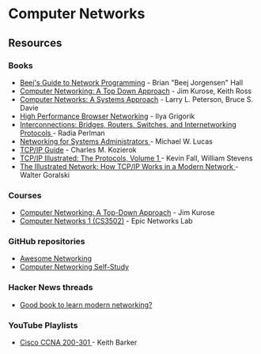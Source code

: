 # Computer Networks

## Resources

### Books

* [Beej's Guide to Network Programming](https://beej.us/guide/bgnet/) - Brian "Beej Jorgensen" Hall
* [Computer Networking: A Top Down Approach](https://gaia.cs.umass.edu/kurose\_ross/index.php) - Jim Kurose, Keith Ross
* [Computer Networks: A Systems Approach](https://systemsapproach.org/books/) - Larry L. Peterson, Bruce S. Davie
* [High Performance Browser Networking](https://hpbn.co/) - Ilya Grigorik
* [Interconnections: Bridges, Routers, Switches, and Internetworking Protocols ](https://www.amazon.com/Interconnections-Bridges-Switches-Internetworking-Protocols/dp/0201634481/)- Radia Perlman
* [Networking for Systems Administrators ](https://mwl.io/nonfiction/networking#n4sa)- Michael W. Lucas
* [TCP/IP Guide](http://www.tcpipguide.com/free/index.htm) - Charles M. Kozierok
* [TCP/IP Illustrated: The Protocols, Volume 1 ](http://www.kohala.com/start/tcpipiv1.html)- Kevin Fall, William Stevens
* [The Illustrated Network: How TCP/IP Works in a Modern Network ](https://www.amazon.com/Illustrated-Network-How-Works-Modern/dp/0128110279)- Walter Goralski

### Courses

* [Computer Networking: A Top-Down Approach](https://www.youtube.com/playlist?list=PL1ya5dD\_M8uX-BLUF1FEvUNsYWQL5\_l0O) - Jim Kurose
* [Computer Networks 1 (CS3502)](https://www.youtube.com/playlist?list=PLo80JwUm6hSSwGLJmS\_quaeJgx9SILLiI) - Epic Networks Lab

### GitHub repositories

* [Awesome Networking](https://github.com/facyber/awesome-networking)
* [Computer Networking Self-Study](https://github.com/aos/computer-networking-study)

### Hacker News threads

* [Good book to learn modern networking?](https://news.ycombinator.com/item?id=38918418)

### YouTube Playlists

* [Cisco CCNA 200-301 ](https://www.youtube.com/playlist?list=PLQQoSBmrXmrysEaVNia7KVwf85qATIi1V)- Keith Barker
